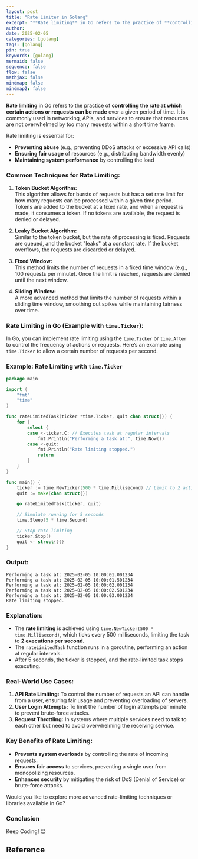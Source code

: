 ```yaml
---
layout: post
title: "Rate Limiter in Golang"
excerpt: "**Rate limiting** in Go refers to the practice of **controlling the rate at which certain actions or requests can be made** over a given period of time. It is commonly used in networking, APIs, and services to ensure that resources are not overwhelmed by too many requests within a short time frame."
author: 
date: 2025-02-05
categories: [golang]
tags: [golang]
pin: true
keywords: [golang]
mermaid: false
sequence: false
flow: false
mathjax: false
mindmap: false
mindmap2: false
---
```


**Rate limiting** in Go refers to the practice of **controlling the rate at which certain actions or requests can be made** over a given period of time. It is commonly used in networking, APIs, and services to ensure that resources are not overwhelmed by too many requests within a short time frame.

Rate limiting is essential for:
- **Preventing abuse** (e.g., preventing DDoS attacks or excessive API calls)
- **Ensuring fair usage** of resources (e.g., distributing bandwidth evenly)
- **Maintaining system performance** by controlling the load

### **Common Techniques for Rate Limiting:**

1. **Token Bucket Algorithm:**  
   This algorithm allows for bursts of requests but has a set rate limit for how many requests can be processed within a given time period. Tokens are added to the bucket at a fixed rate, and when a request is made, it consumes a token. If no tokens are available, the request is denied or delayed.

2. **Leaky Bucket Algorithm:**  
   Similar to the token bucket, but the rate of processing is fixed. Requests are queued, and the bucket "leaks" at a constant rate. If the bucket overflows, the requests are discarded or delayed.

3. **Fixed Window:**  
   This method limits the number of requests in a fixed time window (e.g., 100 requests per minute). Once the limit is reached, requests are denied until the next window.

4. **Sliding Window:**  
   A more advanced method that limits the number of requests within a sliding time window, smoothing out spikes while maintaining fairness over time.

### **Rate Limiting in Go (Example with `time.Ticker`):**

In Go, you can implement rate limiting using the `time.Ticker` or `time.After` to control the frequency of actions or requests. Here’s an example using `time.Ticker` to allow a certain number of requests per second.

### **Example: Rate Limiting with `time.Ticker`**  
```go
package main

import (
    "fmt"
    "time"
)

func rateLimitedTask(ticker *time.Ticker, quit chan struct{}) {
    for {
        select {
        case <-ticker.C: // Executes task at regular intervals
            fmt.Println("Performing a task at:", time.Now())
        case <-quit:
            fmt.Println("Rate limiting stopped.")
            return
        }
    }
}

func main() {
    ticker := time.NewTicker(500 * time.Millisecond) // Limit to 2 actions per second
    quit := make(chan struct{})

    go rateLimitedTask(ticker, quit)

    // Simulate running for 5 seconds
    time.Sleep(5 * time.Second)

    // Stop rate limiting
    ticker.Stop()
    quit <- struct{}{}
}
```

### **Output:**
```
Performing a task at: 2025-02-05 10:00:01.001234
Performing a task at: 2025-02-05 10:00:01.501234
Performing a task at: 2025-02-05 10:00:02.001234
Performing a task at: 2025-02-05 10:00:02.501234
Performing a task at: 2025-02-05 10:00:03.001234
Rate limiting stopped.
```

### **Explanation:**
- The **rate limiting** is achieved using `time.NewTicker(500 * time.Millisecond)`, which ticks every 500 milliseconds, limiting the task to **2 executions per second**.
- The `rateLimitedTask` function runs in a goroutine, performing an action at regular intervals.
- After 5 seconds, the ticker is stopped, and the rate-limited task stops executing.

### **Real-World Use Cases:**
1. **API Rate Limiting:** To control the number of requests an API can handle from a user, ensuring fair usage and preventing overloading of servers.
2. **User Login Attempts:** To limit the number of login attempts per minute to prevent brute-force attacks.
3. **Request Throttling:** In systems where multiple services need to talk to each other but need to avoid overwhelming the receiving service.

### **Key Benefits of Rate Limiting:**
- **Prevents system overloads** by controlling the rate of incoming requests.
- **Ensures fair access** to services, preventing a single user from monopolizing resources.
- **Enhances security** by mitigating the risk of DoS (Denial of Service) or brute-force attacks.

Would you like to explore more advanced rate-limiting techniques or libraries available in Go?

### **Conclusion**

Keep Coding! 😊

## Reference
